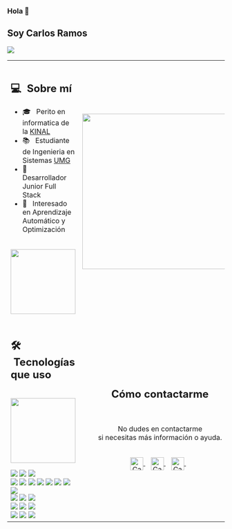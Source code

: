 ### Hola 👋
## Soy Carlos Ramos
![](https://komarev.com/ghpvc/?username=cramosmartinez&color=0069b4)

<table>
  <tr>
    <td>
      <h1> 
      <h2> 💻 &nbsp;Sobre mí </h2>
       <ul>
        <li>🎓 &nbsp; Perito en informatica de la <a href="https://www.kinal.org.gt/">KINAL</a></li>
        <li>📚 &nbsp; Estudiante de Ingenieria en Sistemas <a href="https://www.umg.edu.gt/">UMG</a></li>
        <li>👑 &nbsp; Desarrollador Junior Full Stack </li>
        <li>🤔 &nbsp; Interesado en Aprendizaje Automático y Optimización</li>
       </ul>
        <p align="center">
         <br>
        <img height="150em" src="https://github-readme-stats-eight-theta.vercel.app/api?username=cramosmartinez&show_icons=true&theme=algolia&include_all_commits=true&count_private=true"/>
        </p>
    </td>
    <td>
     <p align="center">
        <img height="360em" src="https://github.com/Taabannn/Taabannn/blob/main/images/java-python-developer.png"/>
     </p>
    </td>
  </tr>
  <tr>
   <td>
     <h2> 🛠 &nbsp;Tecnologías que uso</h2>
     <p align="center">
         <br>
       <img height="150em" src="https://github-readme-stats.vercel.app/api/top-langs/?username=cramosmartinez&layout=compact&langs_count=7&theme=algolia"/>

 </p>
     <img src="https://img.shields.io/badge/-C-05122A?style=flat&logo=C"/>
     <img src="https://img.shields.io/badge/-C++-05122A?style=flat&logo=C%2B%2B"/>
     <img src="https://img.shields.io/badge/-Java-05122A?style=flat&logo=java"/>
     <br>
     <img src="https://img.shields.io/badge/-Spring-05122A?style=flat&logo=spring"/>
     <img src="https://img.shields.io/badge/-HTML-05122A?style=flat&logo=HTML5"/>
     <img src="https://img.shields.io/badge/-CSS-05122A?style=flat&logo=CSS3"/>
     <img src="https://img.shields.io/badge/-JavaScript-05122A?style=flat&logo=javascript"/>
     <img src="https://img.shields.io/badge/-Bootstrap-05122A?style=flat&logo=bootstrap"/>
     <img src="https://img.shields.io/badge/-JQuery-05122A?style=flat&logo=jquery"/>
     <img src="https://img.shields.io/badge/-Reactjs-05122A?style=flat&logo=react"/>
     <img src="https://img.shields.io/badge/-Angular-05122A?style=flat&logo=angular"/>
     <br>
     <img src="https://img.shields.io/badge/-Git-05122A?style=flat&logo=git"/>
     <img src="https://img.shields.io/badge/-Github-05122A?style=flat&logo=github"/>
     <img src="https://img.shields.io/badge/-Gitlab-05122A?style=flat&logo=gitlab"/>
     <br>
     <img src="https://img.shields.io/badge/-MySql-05122A?style=flat&logo=mysql"/>
     <img src="https://img.shields.io/badge/-PostgreSQL-05122A?style=flat&logo=postgresql"/>
     <img src="https://img.shields.io/badge/-MongoDB-05122A?style=flat&logo=mongodb"/>
     <br>
     <img src="https://img.shields.io/badge/-IntelliJ-05122A?style=flat&logo=intellijidea"/>
     <img src="https://img.shields.io/badge/-VisualBasic-05122A?style=flat&logo=visual-basic"/>
     <img src="https://img.shields.io/badge/-Visual%20Studio%20Code-05122A?style=flat&logo=visual-studio-code&logoColor=007ACC"/>
   </td>
   <td>
    <div align="center">
      <h2><b>Cómo contactarme</b></h2>
      <br>
      <p>No dudes en contactarme
        <br>si necesitas más información o ayuda.
      </p>
     <br>
      <a href="https://www.instagram.com/cramos212gt/" target="_blank">
      <img align="center" alt="Carlos Javier Ramos Martínez | Instagram" width="30em" src="https://img.icons8.com/ios-filled/50/ffffff/instagram-new.png" />
      </a> &nbsp;&nbsp;
      <a href="mailto:cramosmartinez5@gmail.com" >
      <img align="center" alt="Carlos Javier Ramos Martínez | Gmail" width="30em" src="https://img.icons8.com/ios-filled/50/ffffff/gmail.png" />
      </a> &nbsp;&nbsp;
      <a href="https://www.linkedin.com/in/carlos-javier-ramos-martínez" >
      <img align="center" alt="Carlos Javier Ramos Martínez | LinkedIn" width="30em" src="https://img.icons8.com/ios-filled/50/ffffff/linkedin.png" />
      </a> &nbsp;&nbsp;
      <br>
    </div>
   </td>
  </tr>
</table>
